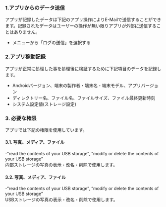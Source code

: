 ### 1.アプリからのデータ送信

アプリが記録したデータは下記のアプリ操作によりE-Mailで送信することができます。記録されたデータはユーザーの操作が無い限りアプリが外部に送信することはありません。  
- メニューから「ログの送信」を選択する  

### 2.アプリ稼動記録

アプリが正常に処理した事を処理後に検証するために下記項目のデータを記録します。  
- Androidバージョン、端末の製作者・端末名・端末モデル、アプリバージョン  
- ディレクトリー名、ファイル名、ファイルサイズ、ファイル最終更新時刻  
- システム設定値(ストレージ設定)   

### 3. 必要な権限

アプリでは下記の権限を使用しています。  
#### 3.1. 写真、メディア、ファイル  
-“read the contents of your USB storage”, “modify or delete the contents of your USB storage”  
内部ストレージの写真の表示・改名・削除で使用します。  

#### 3.2. 写真、メディア、ファイル  
-“read the contents of your USB storage”, “modify or delete the contents of your USB storage”  
USBストレージの写真の表示・改名・削除で使用します。